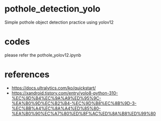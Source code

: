 # pothole_detection_yolo
Simple pothole object detection practice using yolov12

# codes
please refer the pothole_yolov12.ipynb

# references
- https://docs.ultralytics.com/ko/quickstart/
- https://xandroid.tistory.com/entry/yolo8-python-310-%EC%9D%B4%EC%9A%A9%ED%95%9C-%EA%B0%9D%EC%B2%B4-%EC%9D%B8%EC%8B%9D-3-%EC%BB%A4%EC%8A%A4%ED%85%80-%EA%B0%90%EC%A7%80%ED%8F%AC%ED%8A%B8%ED%99%80
